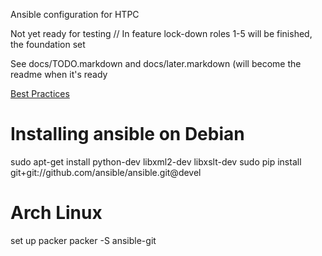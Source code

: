 Ansible configuration for HTPC

Not yet ready for testing // In feature lock-down
roles 1-5 will be finished, the foundation set

See docs/TODO.markdown and docs/later.markdown (will become the readme when it's
ready

[Best Practices](http://docs.ansible.com/ansible/playbooks_best_practices.html)

# Installing ansible on Debian
sudo apt-get install python-dev libxml2-dev libxslt-dev
sudo pip install git+git://github.com/ansible/ansible.git@devel

# Arch Linux
set up packer
packer -S ansible-git
